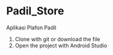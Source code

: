 # Padil_Store
Aplikasi Plafon Padil

1. Clone with git or download the file
2. Open the project with Android Studio

